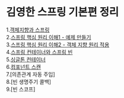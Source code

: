 # 김영한 스프링 기본편 정리    
1.[객체지향과 스프링](https://hee-story6.tistory.com/112)  
2.[스프링 핵심 원리 이해1 - 예제 만들기](https://hee-story6.tistory.com/113)  
3.[스프링 핵심 원리 이해2 - 객체 지향 원리 적용](https://hee-story6.tistory.com/113)  
4.[스프링 컨테이너와 스프링 빈](https://hee-story6.tistory.com/114)  
5.[싱글톤 컨테이너](https://hee-story6.tistory.com/115)  
6.[컴포넌트 스캔](https://hee-story6.tistory.com/117)  
7.[의존관계 자동 주입]  
8.[빈 생명주기 콜백]  
9.[빈 스코프]  
